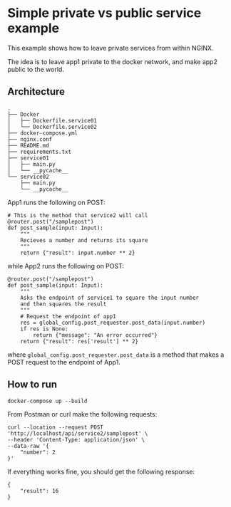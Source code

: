 # Simple private vs public service example

This example shows how to leave private services from within NGINX.

The idea is to leave app1 private to the docker network, and make app2 public to the world.

## Architecture
```
.
├── Docker
│   ├── Dockerfile.service01
│   └── Dockerfile.service02
├── docker-compose.yml
├── nginx.conf
├── README.md
├── requirements.txt
├── service01
│   ├── main.py
│   └── __pycache__
└── service02
    ├── main.py
    └── __pycache__
```

App1 runs the following on POST:
```
# This is the method that service2 will call
@router.post("/samplepost")
def post_sample(input: Input):
    """
    Recieves a number and returns its square
    """
    return {"result": input.number ** 2}
```

while App2 runs the following on POST:
```
@router.post("/samplepost")
def post_sample(input: Input):
    """
    Asks the endpoint of service1 to square the input number
    and then squares the result
    """
    # Request the endpoint of app1
    res = global_config.post_requester.post_data(input.number)
    if res is None:
        return {"message": "An error occurred"}
    return {"result": res['result'] ** 2}
```

where `global_config.post_requester.post_data` is a method that makes a POST request to the endpoint of App1.

## How to run
```
docker-compose up --build
```

From Postman or curl make the following requests:
```
curl --location --request POST 'http://localhost/api/service2/samplepost' \
--header 'Content-Type: application/json' \
--data-raw '{
    "number": 2
}'
```

If everything works fine, you should get the following response:
```
{
    "result": 16
}
```
